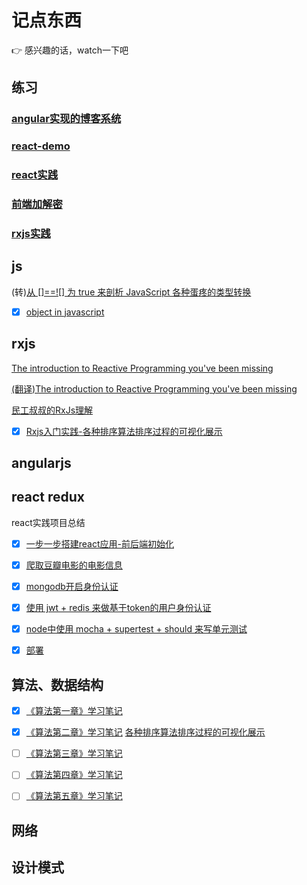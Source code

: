 # 记点东西

:point_right: 感兴趣的话，watch一下吧

 ## 练习

 ### [angular实现的博客系统](https://github.com/xiyuyizhi/myBlog)

 ### [react-demo](https://xiyuyizhi.github.io/react-demo/)

 ### [react实践](https://github.com/xiyuyizhi/movies)

 ### [前端加解密](https://github.com/xiyuyizhi/encrypt)

 ### [rxjs实践](https://xiyuyizhi.github.io/rxjs-sort-visualization/)
 
 ## js
 
 (转)[从 []==![] 为 true 来剖析 JavaScript 各种蛋疼的类型转换](https://github.com/jawil/blog/issues/1)

 - [x] [object in javascript](./js/Object.md)

 ## rxjs

 [The introduction to Reactive Programming you've been missing](https://gist.github.com/staltz/868e7e9bc2a7b8c1f754)

 [(翻译)The introduction to Reactive Programming you've been missing](https://github.com/hehonghui/android-tech-frontier/tree/master/androidweekly/%E9%82%A3%E4%BA%9B%E5%B9%B4%E6%88%91%E4%BB%AC%E9%94%99%E8%BF%87%E7%9A%84%E5%93%8D%E5%BA%94%E5%BC%8F%E7%BC%96%E7%A8%8B)

 [民工叔叔的RxJs理解](https://zhuanlan.zhihu.com/xufei)

 - [x] [Rxjs入门实践-各种排序算法排序过程的可视化展示](https://github.com/xiyuyizhi/notes/issues/1)

 ## angularjs

 ## react redux

react实践项目总结

- [x] [一步一步搭建react应用-前后端初始化](https://github.com/xiyuyizhi/movies/blob/master/dayByday/day1.md)

- [x] [爬取豆瓣电影的电影信息](https://github.com/xiyuyizhi/movies/blob/master/dayByday/day2.md)

- [x] [mongodb开启身份认证](https://github.com/xiyuyizhi/movies/blob/master/dayByday/day3.md)

- [x] [使用 jwt + redis 来做基于token的用户身份认证](https://github.com/xiyuyizhi/movies/blob/master/dayByday/day4.md)

- [x] [node中使用 mocha + supertest + should 来写单元测试](https://github.com/xiyuyizhi/movies/blob/master/dayByday/day5.md)

- [x] [部署](https://github.com/xiyuyizhi/movies/blob/master/dayByday/day6.md)



 ## 算法、数据结构

- [x] [《算法第一章》学习笔记](./data_structure/algo1/algorithms1.md)

- [x] [《算法第二章》学习笔记](./data_structure/algo2/algorithms2.md)   [各种排序算法排序过程的可视化展示](./rxjs/rxjs-practice.md)

- [ ] [《算法第三章》学习笔记]()

- [ ] [《算法第四章》学习笔记]()

- [ ] [《算法第五章》学习笔记]()


 ## 网络

 ## 设计模式



